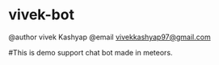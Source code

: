 # vivek-bot

@author vivek Kashyap
@email vivekkashyap97@gmail.com


#This is demo support chat bot made in meteors.